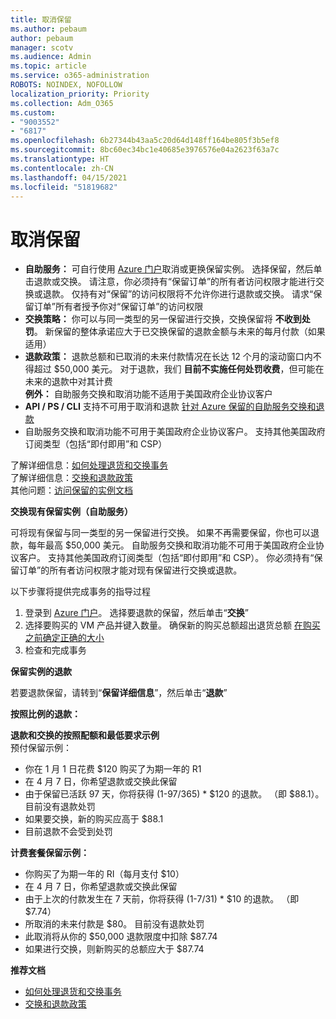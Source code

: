 ```yaml
---
title: 取消保留
ms.author: pebaum
author: pebaum
manager: scotv
ms.audience: Admin
ms.topic: article
ms.service: o365-administration
ROBOTS: NOINDEX, NOFOLLOW
localization_priority: Priority
ms.collection: Adm_O365
ms.custom:
- "9003552"
- "6817"
ms.openlocfilehash: 6b27344b43aa5c20d64d148ff164be805f3b5ef8
ms.sourcegitcommit: 8bc60ec34bc1e40685e3976576e04a2623f63a7c
ms.translationtype: HT
ms.contentlocale: zh-CN
ms.lasthandoff: 04/15/2021
ms.locfileid: "51819682"
---
```

# <a name="cancelling-reservation"></a>取消保留

- **自助服务：** 可自行使用 [Azure 门户](https://portal.azure.com/#blade/Microsoft_Azure_Reservations/ReservationsBrowseBlade)取消或更换保留实例。 选择保留，然后单击退款或交换。 请注意，你必须持有“保留订单”的所有者访问权限才能进行交换或退款。 仅持有对“保留”的访问权限将不允许你进行退款或交换。 请求“保留订单”所有者授予你对“保留订单”的访问权限
- **交换策略：** 你可以与同一类型的另一保留进行交换，交换保留将 **不收到处罚**。 新保留的整体承诺应大于已交换保留的退款金额与未来的每月付款（如果适用）
- **退款政策：** 退款总额和已取消的未来付款情况在长达 12 个月的滚动窗口内不得超过 $50,000 美元。 对于退款，我们 **目前不实施任何处罚收费**，但可能在未来的退款中对其计费  
    **例外：** 自助服务交换和取消功能不适用于美国政府企业协议客户
- **API / PS / CLI** 支持不可用于取消和退款 [针对 Azure 保留的自助服务交换和退款](https://docs.microsoft.com/azure/cost-management-billing/reservations/exchange-and-refund-azure-reservations?WT.mc_id=Portal-Microsoft_Azure_Support)
- 自助服务交换和取消功能不可用于美国政府企业协议客户。 支持其他美国政府订阅类型（包括“即付即用”和 CSP）

了解详细信息：[如何处理退货和交换事务](https://docs.microsoft.com/azure/billing/billing-azure-reservations-self-service-exchange-and-refund?WT.mc_id=Portal-Microsoft_Azure_Support#how-return-and-exchange-transactions-are-processed)  
了解详细信息：[交换和退款政策](https://docs.microsoft.com/azure/billing/billing-azure-reservations-self-service-exchange-and-refund?WT.mc_id=Portal-Microsoft_Azure_Support#exchange-policies)  
其他问题：[访问保留的实例文档](https://docs.microsoft.com/azure/billing/billing-save-compute-costs-reservations?WT.mc_id=Portal-Microsoft_Azure_Support)

**交换现有保留实例（自助服务）**

可将现有保留与同一类型的另一保留进行交换。 如果不再需要保留，你也可以退款，每年最高 $50,000 美元。 自助服务交换和取消功能不可用于美国政府企业协议客户。 支持其他美国政府订阅类型（包括“即付即用”和 CSP）。 你必须持有“保留订单”的所有者访问权限才能对现有保留进行交换或退款。

以下步骤将提供完成事务的指导过程

1. 登录到 [Azure 门户](https://portal.azure.com/#blade/Microsoft_Azure_Reservations/ReservationsBrowseBlade)。 选择要退款的保留，然后单击“**交换**”
2. 选择要购买的 VM 产品并键入数量。 确保新的购买总额超出退货总额 [在购买之前确定正确的大小](https://docs.microsoft.com/azure/virtual-machines/windows/prepay-reserved-vm-instances?WT.mc_id=Portal-Microsoft_Azure_Support#determine-the-right-vm-size-before-you-buy)
3. 检查和完成事务

**保留实例的退款**

若要退款保留，请转到“**保留详细信息**”，然后单击“**退款**”

**按照比例的退款：**

**退款和交换的按照配额和最低要求示例**  
预付保留示例：

- 你在 1 月 1 日花费 $120 购买了为期一年的 R1
- 在 4 月 7 日，你希望退款或交换此保留
- 由于保留已活跃 97 天，你将获得 (1-97/365) * $120 的退款。 （即 $88.1）。 目前没有退款处罚
- 如果要交换，新的购买应高于 $88.1
- 目前退款不会受到处罚

**计费套餐保留示例：**

- 你购买了为期一年的 RI（每月支付 $10）
- 在 4 月 7 日，你希望退款或交换此保留
- 由于上次的付款发生在 7 天前，你将获得 (1-7/31) * $10 的退款。 （即 $7.74）
- 所取消的未来付款是 $80。 目前没有退款处罚
- 此取消将从你的 $50,000 退款限度中扣除 $87.74
- 如果进行交换，则新购买的总额应大于 $87.74

**推荐文档**

- [如何处理退货和交换事务](https://docs.microsoft.com/azure/billing/billing-azure-reservations-self-service-exchange-and-refund?WT.mc_id=Portal-Microsoft_Azure_Support#how-return-and-exchange-transactions-are-processed)
- [交换和退款政策](https://docs.microsoft.com/azure/billing/billing-azure-reservations-self-service-exchange-and-refund?WT.mc_id=Portal-Microsoft_Azure_Support#exchange-policies)